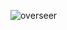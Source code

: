 ![overseer](http://media3.s-nbcnews.com/j/streams%5C2012/October/121007%5C1C4182860-overseer-wolfhoundtease.blocks_desktop_large.jpg)
